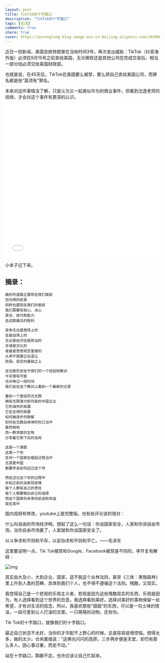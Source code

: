 ```yaml
---
layout: post
title: TikTok的十字路口
description: "TikTok的十字路口"
tags: [生活]
comments: true
share: true
cover: https://puronglong-blog-image.oss-cn-beijing.aliyuncs.com/20200805110227.png
---
```


<!-- more -->

近日一则新闻，美国总统特朗普在当地时间3号，再次发出威胁：TikTok（抖音海外版）必须在9月15号之前卖给美国，无论微软还是其他公司在完成交易后，相当一部分钱必须交给美国财政部。

也就是说，在45天后，TikTok在美国要么被禁，要么把自己卖给美国公司，而罪名都是些“莫须有”罪名。

本来对这件事情没了解，只是认为又一起类似华为的商业事件，但看到沈逸老师的视频，才会对这个事件有更深的认识。

<iframe src="//player.bilibili.com/player.html?aid=244024582&bvid=BV1Dv411q75V&cid=220262936&page=1&high_quality=1&danmaku=0" scrolling="no" border="0" frameborder="no" framespacing="0" allowfullscreen="true" width="100%" height="500"></iframe>

小本子记下来。

## 摘录：

```text
曲折的道路正展现在我们面前
但光明的前景
同样也展现在我们的面前
我们需要有耐心、决心
意志、技巧和能力
去迎取最后的胜利
```

```text
竞争无论是商场上的
还是战场上的
无论是经济还是政治的
亦或是文化的
或者是思想观念里面的
从来不是建立在退让
软弱，容忍的基础之上

这也是历史给予我们的一个经验和教训
今天很有可能
也许再过一段时间
我们会在这个教训上看到一个最新的记录

看到一个曾经风光无限
拥有无限潜力和可能的中国企业
它的海外的拓展
它在全球的拓展
如何被逐步的肢解
如何在无数血淋淋的伤口当中
轰然倒地
而一群贪婪的生物
分享着它倒下后的血肉

这是一个课题
这是一个坎
任何一个国家在崛起过程当中
尤其是中国
都要学会如何迈过这个坎

而在迈过这个坎的过程中
亦如之前抗击新冠疫情
每个人都有自己的责任
每个人都要做出自己的选择
而这个国家的未来的前途和命运
就在其中
```

国内视频有修改，youtube上是完整版。也有些评论说的很对：

什么叫自由的市场经济啊。想起了这么一句话：你谈国家安全，人家和你讲自由市场。当你自由市场赢了，人家就和你谈国家安全了。

以斗争求和平则和平存，以妥协求和平则和平亡。——毛泽东

这里要说明一点，Tik Tok被禁和Google、Facebook被禁是不同的，李开复有解释：

![img](https://puronglong-blog-image.oss-cn-beijing.aliyuncs.com/20200805114600.png)

其实由大及小，大到企业、国家，逃不脱这个丛林法则，甚至《三体：黑暗森林》里上升到人类的范畴，具体到我们个人，也不得不遵循这个法则。残酷，又现实。

我觉得自己是一个悲观的乐观主义者，悲观是因为这些残酷现实的东西，乐观是因为，有人选择看到这个世界的丑恶，我选择看到美好。选择对美好的事物保留一丝希望，才有对生活的信念。所以，我喜欢那些“甜甜”的东西，可以是一句土味的情话，一段可爱到让人打滚的文案，一只萌萌的动物，还有你。

Tik Tok的十字路口，就像我们的十字路口。

最近自己状态不太好，当你的才华配不上野心的时候，总是容易徒增烦恼。想得太多，做的太少。仓央嘉措说：“这佛光闪闪的高原，三步两步便是天堂，却仍有那么多人，因心事过重，而走不动。”

站在十字路口，踟蹰不定。也许应该让自己忙起来。
